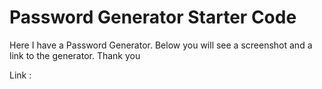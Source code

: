 # Password Generator Starter Code

Here I have a Password Generator. Below you will see a screenshot and a link to the generator. Thank you

Link : 

